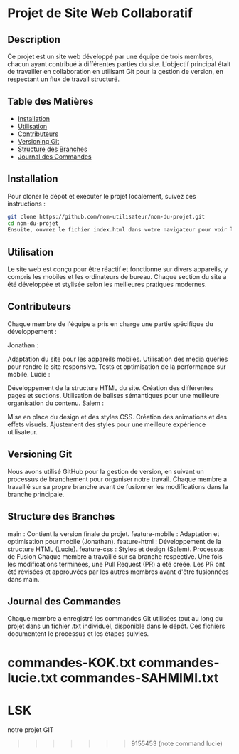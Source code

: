 # Projet de Site Web Collaboratif

## Description
Ce projet est un site web développé par une équipe de trois membres, chacun ayant contribué à différentes parties du site. L'objectif principal était de travailler en collaboration en utilisant Git pour la gestion de version, en respectant un flux de travail structuré.

## Table des Matières
- [Installation](#installation)
- [Utilisation](#utilisation)
- [Contributeurs](#contributeurs)
- [Versioning Git](#versioning-git)
- [Structure des Branches](#structure-des-branches)
- [Journal des Commandes](#journal-des-commandes)

## Installation
Pour cloner le dépôt et exécuter le projet localement, suivez ces instructions :

```bash
git clone https://github.com/nom-utilisateur/nom-du-projet.git
cd nom-du-projet
Ensuite, ouvrez le fichier index.html dans votre navigateur pour voir le site.
```
## Utilisation
Le site web est conçu pour être réactif et fonctionne sur divers appareils, y compris les mobiles et les ordinateurs de bureau. Chaque section du site a été développée et stylisée selon les meilleures pratiques modernes.

## Contributeurs
Chaque membre de l'équipe a pris en charge une partie spécifique du développement :

Jonathan :

Adaptation du site pour les appareils mobiles.
Utilisation des media queries pour rendre le site responsive.
Tests et optimisation de la performance sur mobile.
Lucie :

Développement de la structure HTML du site.
Création des différentes pages et sections.
Utilisation de balises sémantiques pour une meilleure organisation du contenu.
Salem :

Mise en place du design et des styles CSS.
Création des animations et des effets visuels.
Ajustement des styles pour une meilleure expérience utilisateur.
## Versioning Git
Nous avons utilisé GitHub pour la gestion de version, en suivant un processus de branchement pour organiser notre travail. Chaque membre a travaillé sur sa propre branche avant de fusionner les modifications dans la branche principale.

## Structure des Branches
main : Contient la version finale du projet.
feature-mobile : Adaptation et optimisation pour mobile (Jonathan).
feature-html : Développement de la structure HTML (Lucie).
feature-css : Styles et design (Salem).
Processus de Fusion
Chaque membre a travaillé sur sa branche respective.
Une fois les modifications terminées, une Pull Request (PR) a été créée.
Les PR ont été révisées et approuvées par les autres membres avant d'être fusionnées dans main.
## Journal des Commandes
Chaque membre a enregistré les commandes Git utilisées tout au long du projet dans un fichier .txt individuel, disponible dans le dépôt. Ces fichiers documentent le processus et les étapes suivies.

commandes-KOK.txt
commandes-lucie.txt
commandes-SAHMIMI.txt
=======
# LSK
notre projet GIT 

>>>>>>> 9155453 (note command lucie)
